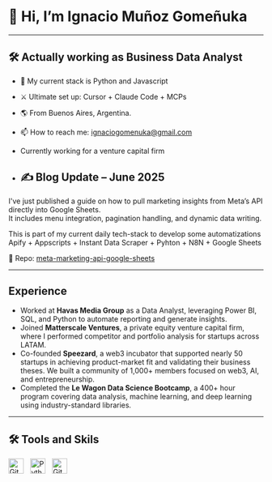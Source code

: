 <h1>👋 Hi, I’m Ignacio Muñoz Gomeñuka </h1>
<hr>

<h2>🛠 Actually working as Business Data Analyst</h2>


- 🌱 My current stack is Python and Javascript
- ⚔️ Ultimate set up: Cursor + Claude Code + MCPs 
- 🌎 From Buenos Aires, Argentina.
- 📫 How to reach me: ignaciogomenuka@gmail.com
  

- Currently working for a venture capital firm

- ## ✍️ Blog Update – June 2025

I've just published a guide on how to pull marketing insights from Meta’s API directly into Google Sheets.  
It includes menu integration, pagination handling, and dynamic data writing. 

This is part of my current daily tech-stack to develop some automatizations  Apify + Appscripts + Instant Data Scraper + Pyhton + N8N + Google Sheets

📎 Repo: [meta-marketing-api-google-sheets](https://github.com/ignaciogomenuka/meta-marketing-api-google-sheets)

<hr>
<h2>Experience</h2>

- Worked at **Havas Media Group** as a Data Analyst, leveraging Power BI, SQL, and Python to automate reporting and generate insights.
- Joined **Matterscale Ventures**, a private equity venture capital firm, where I performed competitor and portfolio analysis for startups across LATAM.
- Co-founded **Speezard**, a web3 incubator that supported nearly 50 startups in achieving product-market fit and validating their business theses. We built a community of 1,000+ members focused on web3, AI, and entrepreneurship.
- Completed the **Le Wagon Data Science Bootcamp**, a 400+ hour program covering data analysis, machine learning, and deep learning using industry-standard libraries.


<hr>


<h2>🛠 Tools and Skils</h2>

<img align="left" alt="Git" width="30px" style="padding-right:10px;" src="https://cdn.jsdelivr.net/gh/devicons/devicon/icons/git/git-original.svg" />
<img align="left" alt="Python" width="30px" style="padding-right:10px;" src="https://cdn.jsdelivr.net/gh/devicons/devicon/icons/python/python-plain.svg" />
<img align="left" alt="GitHub" width="30px" style="padding-right:10px;" src="https://cdn.jsdelivr.net/gh/devicons/devicon/icons/github/github-original.svg" />

<!---
ignaciogomenuka/ignaciogomenuka is a ✨ special ✨ repository because its `README.md` (this file) appears on your GitHub profile.
You can click the Preview link to take a look at your changes.
--->
